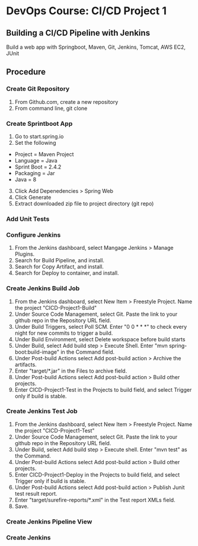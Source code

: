 # DevOps Course: CI/CD Project 1
## Building a CI/CD Pipeline with Jenkins

Build a web app with Springboot, Maven, Git, Jenkins, Tomcat, AWS EC2, JUnit

## Procedure
### Create Git Repository
1. From Github.com, create a new repository
2. From command line, git clone <repository url>

### Create Sprintboot App
1. Go to start.spring.io
2. Set the following
- Project = Maven Project
- Language = Java
- Sprint Boot = 2.4.2
- Packaging = Jar
- Java = 8
3. Click Add Depenedencies > Spring Web
4. Click Generate
5. Extract downloaded zip file to project directory (git repo)

### Add Unit Tests

### Configure Jenkins
1. From the Jenkins dashboard, select Mangage Jenkins > Manage Plugins.
2. Search for Build Pipeline, and install.
3. Search for Copy Artifact, and install.
4. Search for Deploy to container, and install.


### Create Jenkins Build Job
1. From the Jenkins dashboard, select New Item > Freestyle Project. Name the project "CICD-Project1-Build"
2. Under Source Code Management, select Git. Paste the link to your github repo in the Repository URL field.
3. Under Build Triggers, select Poll SCM. Enter "0 0 * * *" to check every night for new commits to trigger a build.
4. Under Build Environment, select Delete workspace before build starts
5. Under Build, select Add build step > Execute Shell. Enter "mvn spring-boot:build-image" in the Command field.
6. Under Post-build Actions select Add post-build action > Archive the artifacts.
7. Enter "target/*.jar" in the Files to archive field.
8. Under Post-build Actions select Add post-build action > Build other projects.
9. Enter CICD-Project1-Test in the Projects to build field, and select Trigger only if build is stable.

### Create Jenkins Test Job
1. From the Jenkins dashboard, select New Item > Freestyle Project. Name the project "CICD-Project1-Test"
2. Under Source Code Management, select Git. Paste the link to your github repo in the Repository URL field.
3. Under Build, select Add build step > Execute shell. Enter "mvn test" as the Command.
4. Under Post-build Actions select Add post-build action > Build other projects.
5. Enter CICD-Project1-Deploy in the Projects to build field, and select Trigger only if build is stable.
6. Under Post-build Actions select Add post-build action > Publish Junit test result report.
7. Enter "target/surefire-reports/*.xml" in the Test report XMLs field.
8. Save.

### Create Jenkins Pipeline View
### Create Jenkins 

